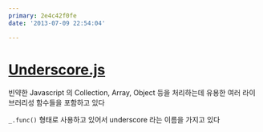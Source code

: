 ```yaml
---
primary: 2e4c42f0fe
date: '2013-07-09 22:54:04'

---
```


# [Underscore.js]

빈약한 Javascript 의 Collection, Array, Object 등을 처리하는데 유용한 여러 라이브러리성 함수들을 포함하고 있다

`_.func()` 형태로 사용하고 있어서 underscore 라는 이름을 가지고 있다

[Underscore.js]: http://underscorejs.org/